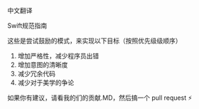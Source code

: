 中文翻译

Swift规范指南

这些是尝试鼓励的模式，来实现以下目标（按照优先级级顺序）

 1. 增加严格性，减少程序员出错
 1. 增加意图的清晰度
 1. 减少冗余代码
 1. 减少对于美学的争论

如果你有建议，请看我的们的贡献.MD，然后搞一个 pull request :zap:
